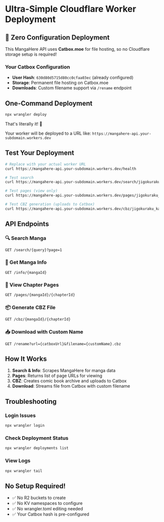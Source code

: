 # Ultra-Simple Cloudflare Worker Deployment

## 🚀 Zero Configuration Deployment

This MangaHere API uses **Catbox.moe** for file hosting, so no Cloudflare storage setup is required!

### Your Catbox Configuration
- **User Hash**: `630d80d5715d80cc0cfaa03ec` (already configured)
- **Storage**: Permanent file hosting on Catbox.moe
- **Downloads**: Custom filename support via `/rename` endpoint

## One-Command Deployment

```bash
npx wrangler deploy
```

That's literally it! 🎉

Your worker will be deployed to a URL like:
`https://mangahere-api.your-subdomain.workers.dev`

## Test Your Deployment

```bash
# Replace with your actual worker URL
curl https://mangahere-api.your-subdomain.workers.dev/health

# Test search
curl https://mangahere-api.your-subdomain.workers.dev/search/jigokuraku

# Test pages (view only)
curl https://mangahere-api.your-subdomain.workers.dev/pages/jigokuraku_kaku_yuuji/c001

# Test CBZ generation (uploads to Catbox)
curl https://mangahere-api.your-subdomain.workers.dev/cbz/jigokuraku_kaku_yuuji/c001
```

## API Endpoints

### 🔍 Search Manga
```
GET /search/{query}?page=1
```

### 📖 Get Manga Info
```
GET /info/{mangaId}
```

### 📄 View Chapter Pages
```
GET /pages/{mangaId}/{chapterId}
```

### 📦 Generate CBZ File
```
GET /cbz/{mangaId}/{chapterId}
```

### 📥 Download with Custom Name
```
GET /rename?url={catboxUrl}&filename={customName}.cbz
```

## How It Works

1. **Search & Info**: Scrapes MangaHere for manga data
2. **Pages**: Returns list of page URLs for viewing
3. **CBZ**: Creates comic book archive and uploads to Catbox
4. **Download**: Streams file from Catbox with custom filename

## Troubleshooting

### Login Issues
```bash
npx wrangler login
```

### Check Deployment Status
```bash
npx wrangler deployments list
```

### View Logs
```bash
npx wrangler tail
```

## No Setup Required! 
- ✅ No R2 buckets to create
- ✅ No KV namespaces to configure
- ✅ No wrangler.toml editing needed
- ✅ Your Catbox hash is pre-configured